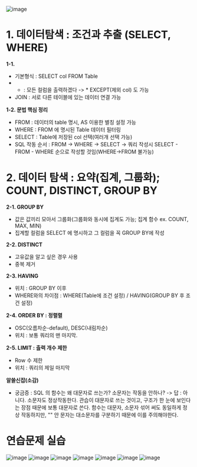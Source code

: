 ![image](https://github.com/user-attachments/assets/f878fb24-ae89-4bad-90fd-c7575b9636c9)

# 1. 데이터탐색 : 조건과 추출 (SELECT, WHERE)
**1-1.**
- 기본형식 : SELECT col FROM Table
- * : 모든 컬럼을 출력하겠다 -> * EXCEPT(제외 col) 도 가능
- JOIN : 서로 다른 테이블에 있는 데이터 연결 가능

**1-2. 문법 핵심 정리**
- FROM : 데이터의 table 명시, AS 이용한 별칭 설정 가능
- WHERE : FROM 에 명시된 Table 데이터 필터링
- SELECT : Table에 저장된 col 선택(여러개 선택 가능)
- SQL 작동 순서 : FROM -> WHERE -> SELECT
    -> 쿼리 작성시 SELECT - FROM - WHERE 순으로 작성할 것임(WHERE->FROM 불가능)

# 2. 데이터 탐색 : 요약(집계, 그룹화); COUNT, DISTINCT, GROUP BY
**2-1. GROUP BY**
- 값은 값끼리 모아서 그룹화(그룹화와 동시에 집계도 가능; 집계 함수 ex. COUNT, MAX, MIN)
- 집계할 컬럼을 SELECT 에 명시하고 그 컬럼을 꼭 GROUP BY에 작성

**2-2. DISTINCT** 
- 고유값을 알고 싶은 경우 사용
- 중복 제거

**2-3. HAVING**
- 위치 : GROUP BY 이후
- WHERE와의 차이점 : WHERE(Table에 조건 설정) / HAVING(GROUP BY 후 조건 설정)

**2-4. ORDER BY : 정렬렬**
- OSC(오름차순-default), DESC(내림차순)
- 위치 : 보통 쿼리의 맨 마지막.

**2-5. LIMIT : 출력 개수 제한**
- Row 수 제한
- 위치 : 쿼리의 제일 마지막

**알쓸신잡(소감)**
- 궁금증 : SQL 의 함수는 왜 대문자로 쓰는가? 소문자는 작동을 안하나?
    -> 답 : 아니다. 소문자도 정상작동한다. 관습이 대문자로 쓰는 것이고, 구조가 한 눈에 보인다는 장점 때문에 보통 대문자로 쓴다. 함수는 대문자, 소문자 섞어 써도 동일하게 정상 작동하지만, "" 안 문자는 대소문자를 구분하기 때문에 이를 주의해야한다.

# 연습문제 실습
  
![image](https://github.com/user-attachments/assets/53d0ce8f-64e7-45d6-9d43-04568ab1a6de)
![image](https://github.com/user-attachments/assets/302d524b-a65f-4870-ae09-3623dbe0461a)
![image](https://github.com/user-attachments/assets/f176bdec-10be-4de2-a0cc-28f3e3569a7d)
![image](https://github.com/user-attachments/assets/e4bfa327-582e-4b58-9749-cdc1eb3e94a2)
![image](https://github.com/user-attachments/assets/ae118904-bfdf-42f1-8e55-ee244439e4ca)
![image](https://github.com/user-attachments/assets/d5c9f208-ce10-45ff-a2f6-4e03a02bcb78)
![image](https://github.com/user-attachments/assets/60df6db8-0088-43db-9034-edc6522579e3)


  

